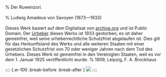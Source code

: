 ﻿% Der Ruwenzori.<br /><br />
% Ludwig Amadeus von Savoyen (1873—1933)<br /><br />
  Dieses Werk basiert auf dem Digitalisat von [archive.org](https://archive.org/details/ruwenzorierforschu00savo/page/n9/mode/2up) und ist Public Domain.
   Der [Urheber](https://de.wikipedia.org/wiki/Luigi_Amedeo_di_Savoia-Aosta) dieses Werks ist 1933 gestorben; es ist daher gemeinfrei, weil seine urheberrechtliche Schutzfrist abgelaufen ist.
  Dies gilt für das Herkunftsland des Werks und alle weiteren Staaten mit einer
  gesetzlichen Schutzfrist von 70 oder weniger Jahren nach dem Tod des Urhebers.
  Dieses Werk ist gemeinfrei in den Vereinigten Staaten, weil es vor dem 1. Januar 1925 veröffentlicht wurde.
% 1909,	Leipzig, F. A. Brockhaus

:::: {.w-100 .break-before .break-after }
![](cover1.jpg "")
::::
